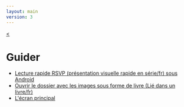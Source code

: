 ```yaml
---
layout: main
version: 3
---
```

[<](/wiki/fr)

# Guider

* [Lecture rapide RSVP (présentation visuelle rapide en série/fr) sous Android](/wiki/manual/Rapid-Serial-Visual-Presentation/fr)
* [Ouvrir le dossier avec les images sous forme de livre (Lié dans un livre/fr)](/wiki/manual/Open-Folder-With-Images-As-A-Book/fr)
* [L&#39;écran principal](/wiki/manual/main-app/fr)
